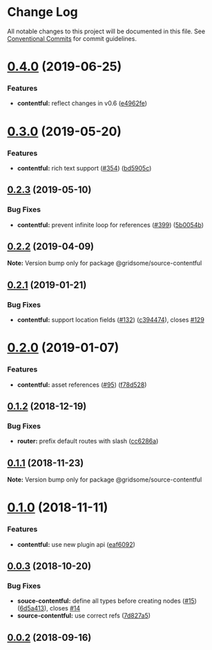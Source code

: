# Change Log

All notable changes to this project will be documented in this file.
See [Conventional Commits](https://conventionalcommits.org) for commit guidelines.

# [0.4.0](https://github.com/gridsome/gridsome/tree/master/packages/source-contentful/compare/@gridsome/source-contentful@0.3.0...@gridsome/source-contentful@0.4.0) (2019-06-25)


### Features

* **contentful:** reflect changes in v0.6 ([e4962fe](https://github.com/gridsome/gridsome/tree/master/packages/source-contentful/commit/e4962fe))





# [0.3.0](https://github.com/gridsome/gridsome/tree/master/packages/source-contentful/compare/@gridsome/source-contentful@0.2.3...@gridsome/source-contentful@0.3.0) (2019-05-20)


### Features

* **contentful:** rich text support ([#354](https://github.com/gridsome/gridsome/tree/master/packages/source-contentful/issues/354)) ([bd5905c](https://github.com/gridsome/gridsome/tree/master/packages/source-contentful/commit/bd5905c))





## [0.2.3](https://github.com/gridsome/gridsome/tree/master/packages/source-contentful/compare/@gridsome/source-contentful@0.2.2...@gridsome/source-contentful@0.2.3) (2019-05-10)


### Bug Fixes

* **contentful:** prevent infinite loop for references ([#399](https://github.com/gridsome/gridsome/tree/master/packages/source-contentful/issues/399)) ([5b0054b](https://github.com/gridsome/gridsome/tree/master/packages/source-contentful/commit/5b0054b))





## [0.2.2](https://github.com/gridsome/gridsome/tree/master/packages/source-contentful/compare/@gridsome/source-contentful@0.2.1...@gridsome/source-contentful@0.2.2) (2019-04-09)

**Note:** Version bump only for package @gridsome/source-contentful





<a name="0.2.1"></a>
## [0.2.1](https://github.com/gridsome/gridsome/tree/master/packages/source-contentful/compare/@gridsome/source-contentful@0.2.0...@gridsome/source-contentful@0.2.1) (2019-01-21)


### Bug Fixes

* **contentful:** support location fields ([#132](https://github.com/gridsome/gridsome/tree/master/packages/source-contentful/issues/132)) ([c394474](https://github.com/gridsome/gridsome/tree/master/packages/source-contentful/commit/c394474)), closes [#129](https://github.com/gridsome/gridsome/tree/master/packages/source-contentful/issues/129)





<a name="0.2.0"></a>
# [0.2.0](https://github.com/gridsome/gridsome/compare/@gridsome/source-contentful@0.1.2...@gridsome/source-contentful@0.2.0) (2019-01-07)


### Features

* **contentful:** asset references ([#95](https://github.com/gridsome/gridsome/issues/95)) ([f78d528](https://github.com/gridsome/gridsome/commit/f78d528))


<a name="0.1.2"></a>
## [0.1.2](https://github.com/gridsome/gridsome/compare/@gridsome/source-contentful@0.1.1...@gridsome/source-contentful@0.1.2) (2018-12-19)


### Bug Fixes

* **router:** prefix default routes with slash ([cc6286a](https://github.com/gridsome/gridsome/commit/cc6286a))


<a name="0.1.1"></a>
## [0.1.1](https://github.com/gridsome/gridsome/compare/@gridsome/source-contentful@0.1.0...@gridsome/source-contentful@0.1.1) (2018-11-23)

**Note:** Version bump only for package @gridsome/source-contentful


<a name="0.1.0"></a>
# [0.1.0](https://github.com/gridsome/gridsome/compare/@gridsome/source-contentful@0.0.3...@gridsome/source-contentful@0.1.0) (2018-11-11)


### Features

* **contentful:** use new plugin api ([eaf6092](https://github.com/gridsome/gridsome/commit/eaf6092))


<a name="0.0.3"></a>
## [0.0.3](https://github.com/gridsome/gridsome/compare/142896c2454016dc989a7872faffec7263fc658c...@gridsome/source-contentful@0.0.3) (2018-10-20)


### Bug Fixes

* **souce-contentful:** define all types before creating nodes ([#15](https://github.com/gridsome/gridsome/issues/15)) ([6d5a413](https://github.com/gridsome/gridsome/commit/6d5a413)), closes [#14](https://github.com/gridsome/gridsome/issues/14)
* **source-contentful:** use correct refs ([7d827a5](https://github.com/gridsome/gridsome/commit/7d827a5))



<a name="0.0.2"></a>
## [0.0.2](https://github.com/gridsome/gridsome/compare/142896c2454016dc989a7872faffec7263fc658c...@gridsome/source-contentful@0.0.3) (2018-09-16)
